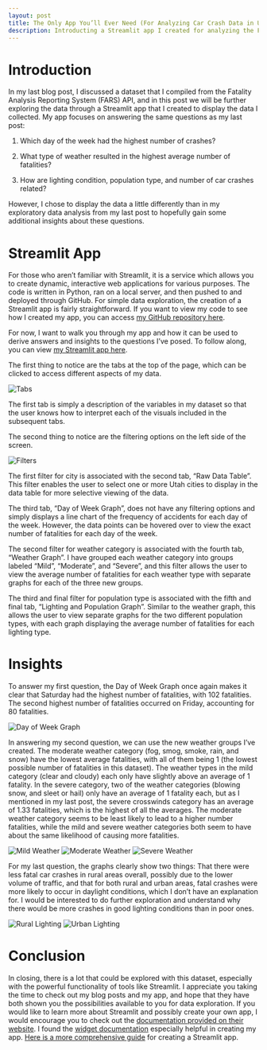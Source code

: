 ```yaml
---
layout: post
title: The Only App You’ll Ever Need (For Analyzing Car Crash Data in Utah in 2022)
description: Introducting a Streamlit app I created for analyzing the FARS data from my last blog post.
---
```


# Introduction
In my last blog post, I discussed a dataset that I compiled from the Fatality Analysis Reporting System (FARS) API, and in this post we will be further exploring the data through a Streamlit app that I created to display the data I collected. My app focuses on answering the same questions as my last post:

1. Which day of the week had the highest number of crashes?

2. What type of weather resulted in the highest average number of fatalities?

3. How are lighting condition, population type, and number of car crashes related?

However, I chose to display the data a little differently than in my exploratory data analysis from my last post to hopefully gain some additional insights about these questions.

# Streamlit App
For those who aren’t familiar with Streamlit, it is a service which allows you to create dynamic, interactive web applications for various purposes. The code is written in Python, ran on a local server, and then pushed to and deployed through GitHub. For simple data exploration, the creation of a Streamlit app is fairly straightforward. If you want to view my code to see how I created my app, you can access [my GitHub repository here](https://github.com/darianrd/Accident-Data). 

For now, I want to walk you through my app and how it can be used to derive answers and insights to the questions I’ve posed. To follow along, you can view [my Streamlit app here](https://accident-data.streamlit.app).

The first thing to notice are the tabs at the top of the page, which can be clicked to access different aspects of my data.

![Tabs](https://raw.githubusercontent.com/darianrd/StatBlog/refs/heads/main/assets/img/Tabs.png)

The first tab is simply a description of the variables in my dataset so that the user knows how to interpret each of the visuals included in the subsequent tabs.

The second thing to notice are the filtering options on the left side of the screen.

![Filters](https://raw.githubusercontent.com/darianrd/StatBlog/refs/heads/main/assets/img/Filters.png)

The first filter for city is associated with the second tab, “Raw Data Table”. This filter enables the user to select one or more Utah cities to display in the data table for more selective viewing of the data.

The third tab, “Day of Week Graph”, does not have any filtering options and simply displays a line chart of the frequency of accidents for each day of the week. However, the data points can be hovered over to view the exact number of fatalities for each day of the week.

The second filter for weather category is associated with the fourth tab, “Weather Graph”. I have grouped each weather category into groups labeled “Mild”, “Moderate”, and “Severe”, and this filter allows the user to view the average number of fatalities for each weather type with separate graphs for each of the three new groups.

The third and final filter for population type is associated with the fifth and final tab, “Lighting and Population Graph”. Similar to the weather graph, this allows the user to view separate graphs for the two different population types, with each graph displaying the average number of fatalities for each lighting type.

# Insights
To answer my first question, the Day of Week Graph once again makes it clear that Saturday had the highest number of fatalities, with 102 fatalities. The second highest number of fatalities occurred on Friday, accounting for 80 fatalities.

![Day of Week Graph](https://raw.githubusercontent.com/darianrd/StatBlog/refs/heads/main/assets/img/Day%20of%20Week%20Graph.png)

In answering my second question, we can use the new weather groups I’ve created. The moderate weather category (fog, smog, smoke, rain, and snow) have the lowest average fatalities, with all of them being 1 (the lowest possible number of fatalities in this dataset). The weather types in the mild category (clear and cloudy) each only have slightly above an average of 1 fatality. In the severe category, two of the weather categories (blowing snow, and sleet or hail) only have an average of 1 fatality each, but as I mentioned in my last post, the severe crosswinds category has an average of 1.33 fatalities, which is the highest of all the averages. The moderate weather category seems to be least likely to lead to a higher number fatalities, while the mild and severe weather categories both seem to have about the same likelihood of causing more fatalities.

![Mild Weather](https://raw.githubusercontent.com/darianrd/StatBlog/refs/heads/main/assets/img/Mild%20Weather.png)
![Moderate Weather](https://raw.githubusercontent.com/darianrd/StatBlog/refs/heads/main/assets/img/Moderate%20Weather.png)
![Severe Weather](https://raw.githubusercontent.com/darianrd/StatBlog/refs/heads/main/assets/img/Severe%20Weather.png)

For my last question, the graphs clearly show two things: That there were less fatal car crashes in rural areas overall, possibly due to the lower volume of traffic, and that for both rural and urban areas, fatal crashes were more likely to occur in daylight conditions, which I don’t have an explanation for. I would be interested to do further exploration and understand why there would be more crashes in good lighting conditions than in poor ones.

![Rural Lighting](https://raw.githubusercontent.com/darianrd/StatBlog/refs/heads/main/assets/img/Rural%20Lighting.png)
![Urban Lighting](https://raw.githubusercontent.com/darianrd/StatBlog/refs/heads/main/assets/img/Urban%20Lighting.png)

# Conclusion
In closing, there is a lot that could be explored with this dataset, especially with the powerful functionality of tools like Streamlit. I appreciate you taking the time to check out my blog posts and my app, and hope that they have both shown you the possibilities available to you for data exploration. If you would like to learn more about Streamlit and possibly create your own app, I would encourage you to check out the [documentation provided on their website](https://docs.streamlit.io). I found the [widget documentation](https://docs.streamlit.io/develop/api-reference/widgets) especially helpful in creating my app. [Here is a more comprehensive guide](https://www.datacamp.com/tutorial/streamlit) for creating a Streamlit app.

